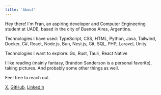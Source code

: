 ```yaml
---
title: 'About'
---
```


Hey there! I'm Fran, an aspiring developer and Computer Engineering student at UADE, based in the city of Buenos Aires, Argentina.

Technologies I have used: TypeScript, CSS, HTML, Python, Java, Tailwind, Docker, C#, React, Node.js, Bun, Nest.js, Git, SQL, PHP, Laravel, Unity

Technologies I want to explore: Go, Rust, Tauri, React Native

I like reading (mainly fantasy, Brandon Sanderson is a personal favorite), taking pictures. And probably some other things as well.

Feel free to reach out.

[X](https://x.com/franmessina_), [GitHub](https://github.com/FranciscoMessina), [LinkedIn](https://www.linkedin.com/in/francisco-messina/)